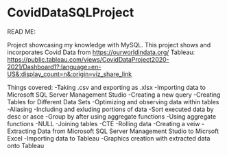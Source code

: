 # CovidDataSQLProject
READ ME:

Project showcasing my knowledge with MySQL. This project shows
and incorporates Covid Data from https://ourworldindata.org/
Tableau: https://public.tableau.com/views/CovidDataProject2020-2021/Dashboard1?:language=en-US&:display_count=n&:origin=viz_share_link



Things covered:
-Taking .csv and exporting as .xlsx
-Importing data to Microsoft SQL Server Management Studio
-Creating a new query
-Creating Tables for Different Data Sets
-Optimizing and observing data within tables
-Aliasing 
-Including and exluding portions of data
-Sort executed data by desc or asce
-Group by after using aggregate functions
-Using aggregate functions
-NULL
-Joining tables
-CTE
-Rolling data
-Creating a veiw
-Extracting Data from Microsoft SQL Server Management Studio to Micrsoft Excel 
-Importing data to Tableau 
-Graphics creation with extracted data onto Tableau
